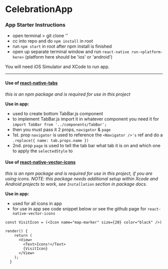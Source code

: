 # CelebrationApp

### App Starter Instructions
- open terminal > git clone '<repo-ssh-link>'
- cc into repo and do `npm install` in root
- run `npm start` in root after npm install is finished
- open up separate terminal window and run `react-native run-<platform-here>` (platform here should be 'ios' or 'android')

You will need iOS Simulator and XCode to run app.

---

#### Use of <a href="https://github.com/aksonov/react-native-tabs">react-native-tabs</a>
*this is an npm package and is required for use in this project*

**Use in app:**
- used to create bottom TabBar.js component
- to implement TabBar.js import it in whatever component you need it for `import TabBar from '../components/TabBar';`
- then you must pass it 2 props, `navigator` & `page`
- 1st. prop `navigator` is used to reference the `<Navigator />'s` ref and do a `.replace({ name: tab.props.name })`
- 2nd. prop `page` is used to tell the tab bar what tab it is on and which one to apply the `selectedStyle` to


#### Use of <a href="https://github.com/oblador/react-native-vector-icons">react-native-vector-icons</a>
*this is an npm package and is required for use in this project, if you are using icons. NOTE: this package needs additional setup within Xcode and Android projects to work, see `Installation` section in package docs.*

**Use in app:**
- used for all icons in app
- for use in app see code snippet below or see the github page for `react-native-vector-icons`

```
const VisitIcon = (<Icon name="map-marker" size={20} color="black" />)

render() {
    return (
      <View>
        <Text>Icons!</Text>
        {VisitIcon}
      </View>  
    );
  }
```
